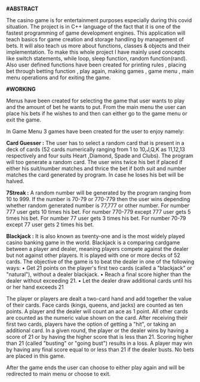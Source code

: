 **#ABSTRACT**

The casino game is for entertainment purposes especially during this covid situation.
The project is in C++ language of the fact that it is one of the fastest programming of game development engines.
This application will teach basics for game creation and storage handling by management of bets.
It will also teach us more about functions, classes & objects and their implementation.
To make this whole project I have mainly used concepts like switch statements, while loop, sleep function, random function(rand).
Also user defined functions have been created for printing rules , placing bet through betting function , play again, making games , game menu , main menu operations
and for exiting the game.

**#WORKING**

Menus have been created for selecting the game that user wants to play and the amount of bet he wants to put.
From the main menu the user can place his bets if he wishes to and then can either go to the game menu or exit the game.

In Game Menu 3 games have been created for the user to enjoy namely:

**Card Guesser :**
The user has to select a random card that is present in a deck of cards
(52 cards numerically ranging from 1 to 10,J,Q,K as 11,12,13 respectively and four suits Heart ,Diamond, Spade and Clubs).
The program will too generate a random card. 
The user wins twice his bet if placed if either his suit/number matches 
and thrice the bet if both suit and number matches the card generated by program. In case he loses his bet will be halved.

**7Streak :**
A random number will be generated by the program ranging from 10 to 999.
If the number is 70-79 or 770-779 then the user wins depending whether random generated number is 77,777 or other number.
For number 777 user gets 10 times his bet. 
For number 770-779 except 777 user gets 5 times his bet. 
For number 77 user gets 3 times his bet. 
For number 70-79 except 77 user gets 2 times his bet.

**Blackjack :**
It is also known as twenty-one and is the most widely played casino banking game in the world.
Blackjack is a comparing cardgame between a player and dealer, meaning players compete against the dealer but not against other players. 
It is played with one or more decks of 52 cards. The objective of the game is to beat the dealer in one of the following ways: 
• Get 21 points on the player's first two cards (called a "blackjack" or "natural"), without a dealer blackjack. 
• Reach a final score higher than the dealer without exceeding 21. 
• Let the dealer draw additional cards until his or her hand exceeds 21

The player or players are dealt a two-card hand and add together the value of their cards.
Face cards (kings, queens, and jacks) are counted as ten points.
A player and the dealer will count an ace as 1 point. 
All other cards are counted as the numeric value shown on the card.
After receiving their first two cards, players have the option of getting a "hit", or taking an additional card.
In a given round, the player or the dealer wins by having a score of 21 or by having the higher score that is less than 21.
Scoring higher than 21 (called "busting" or "going bust") results in a loss. A player may win by having any final score equal to or less than 21 if the dealer busts.
No bets are placed in this game.


After the game ends the user can choose to either play again and will be redirected to main menu or choose to exit.
